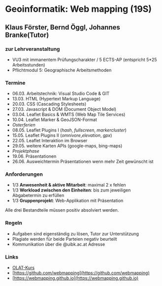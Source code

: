 # Geoinformatik: Web mapping (19S)
## Klaus Förster, Bernd Öggl, Johannes Branke(Tutor)

### zur Lehrveranstaltung
* VU3 mit immanentem Prüfungscharakter / 5 ECTS-AP (entspricht 5*25 Arbeitsstunden)
* Pflichtmodul 5: Geographische Arbeitsmethoden

### Termine
* 06.03.  Arbeitstechnik: Visual Studio Code & GIT
* 13.03.  HTML (Hypertext Markup Language) 
* 20.03.  CSS (Cascading Stylesheets)
* 27.03.  Javascript & DOM (Document Object Model)
* 03.04.  Leaflet Basics & WMTS (Web Map Tile Services)
* 10.04.  Leaflet Marker & GeoJSON-Format
* *Osterferien*
* 08.05.  Leaflet Plugins I (*hash*, *fullscreen*, *markercluster*)
* 15.05.  Leaflet Plugins II (*omnivore*,*elevation*, *gpx*)
* 22.05.  Leaflet Interaktion im Browser
* 29.05.  weitere Karten APIs (google-maps, bing-maps)
* *Projektphase*
* 19.06.  Präsentationen
* 26.06.  Ausweichtermin Präsentationen wenn mehr Zeit gewünscht ist


### Anforderungen
* 1/3 **Anwesenheit & aktive Mitarbeit**: maximal 2 x fehlen
* 1/3 **Workload zwischen den Einheiten**: bis zum jeweiligen Abgabetermin zu erfüllen
* 1/3 **Gruppenprojekt**: Web-Applikation mit Präsentation

Alle drei Bestandteile müssen positiv absolviert werden.

### Regeln
* Aufgaben sind eigenständig zu lösen, Tutor zur Unterstützung
* Plagiate werden für beide Parteien negativ beurteilt
* Kommunikation über die @uibk.ac.at Adresse

### Links
* [OLAT-Kurs](https://lms.uibk.ac.at/auth/RepositoryEntry/4466606559)
* [https://github.com/webmapping](https://github.com/webmapping)
* [https://webmapping.github.io](https://webmapping.github.io)
